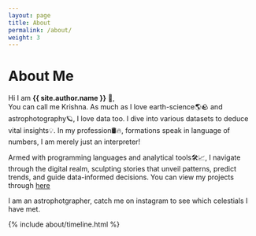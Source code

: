 ```yaml
---
layout: page
title: About
permalink: /about/
weight: 3
---
```


# **About Me**

Hi I am **{{ site.author.name }}** :wave:,<br>
You can call me Krishna. As much as I love earth-science🌎🪨 and astrophotography🪐, I love data too. I dive into various datasets to deduce vital insights💡. In my profession🛢️🔥, formations speak in language of numbers, I am merely just an interpreter! 

Armed with programming languages and analytical tools🛠️📈, I navigate through the digital realm, sculpting stories that unveil patterns, predict trends, and guide data-informed decisions. You can view my projects through [here](https://krishna1594.github.io/projects/)

I am an astrophotgrapher, catch me on instagram to see which celestials I have met.

<div class="row">
{% include about/timeline.html %}
</div>
